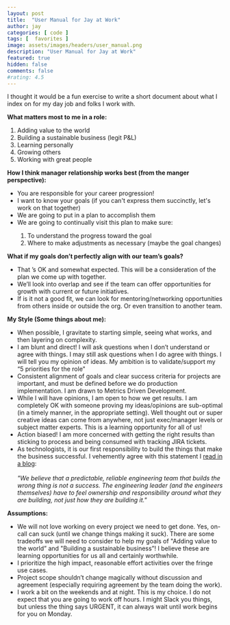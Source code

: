 ```yaml
---
layout: post
title:  "User Manual for Jay at Work"
author: jay
categories: [ code ]
tags: [  favorites ]
image: assets/images/headers/user_manual.png
description: "User Manual for Jay at Work"
featured: true
hidden: false
comments: false
#rating: 4.5
---
```





 <p>I thought it would be a fun exercise to write a short document about what I index on for my day job and folks I work with.</p>
<p><strong>What matters most to me in a role:<br /></strong></p>

<ol>
  <li>Adding value to the world</li>
  <li>Building a sustainable business (legit P&amp;L)</li>
  <li>Learning personally</li>
  <li>Growing others</li>
  <li>Working with great people</li>
</ol>
<p><strong>How I think manager relationship works best (from the manger perspective):</strong></p>
<ul>
<li>You are responsible for your career progression!</li>
<li>I want to know your goals (if you can't express them succinctly, let's work on that together)</li>
<li>We are going to put in a plan to accomplish them</li>
<li>We are going to continually visit this plan to make sure:</li>
<ol>
<li>To understand the progress toward the goal</li>
<li>Where to make adjustments as necessary (maybe the goal changes)</li>
</ol></ul>
<p><strong>What if my goals don&rsquo;t perfectly align with our team&rsquo;s goals?</strong></p>
<ul>
<li>That &rsquo;s OK and somewhat expected. This will be a consideration of the plan we come up with together.</li>
<li>We&rsquo;ll look into overlap and see if the team can offer opportunities for growth with current or future initiatives.&nbsp;</li>
<li>If is it not a good fit, we can look for mentoring/networking opportunities from others inside or outside the org. Or even transition to another team.</li>
</ul>
<p><strong>My Style (Some things about me):</strong></p>
<ul>
<li>When possible, I gravitate to starting simple, seeing what works, and then layering on complexity.&nbsp;</li>
<li>I am blunt and direct! I will ask questions when I don&rsquo;t understand or agree with things. I may still ask questions when I do agree with things. I will tell you my opinion of ideas. My ambition is to validate/support my &ldquo;5 priorities for the role"&nbsp;</li>
<li>Consistent alignment of goals and clear success criteria for projects are important, and must be defined before we do production implementation. I am drawn to Metrics Driven Development.</li>
<li>While I will have opinions, I am open to how we get results.&nbsp;I am completely OK with someone proving my ideas/opinions are sub-optimal (in a timely manner, in the appropriate setting). Well thought out or super creative ideas can come from anywhere, not just exec/manager levels or subject matter experts. This is a learning opportunity for all of us!</li>
<li>Action biased! I am more concerned with getting the right results than sticking to process and being consumed with tracking JIRA tickets.&nbsp;</li>
<li>As technologists, it is our first responsibility to build the things that make the business successful. I vehemently agree with this statement I <a href="https://medium.com/hubspot-product/why-our-engineering-leaders-focus-on-product-over-process-26224aa4b36b" target="_blank">read in a blog</a>:<br /><br />
<i>"We believe that a predictable, reliable engineering team that builds the wrong thing is not a success. The engineering leader (and the<span class="Apple-converted-space">&nbsp;</span>engineers themselves) have to feel ownership and responsibility around what they are building, not just how they are building it."</i></li>
</ul>
<p><strong>Assumptions:</strong></p>
<ul>
<li>We will not love working on every project we need to get done. Yes, on-call can suck (until we change things making it suck). There are some tradeoffs we will need to consider to help my goals of "Adding value to the world&rdquo; and "Building a sustainable business&rdquo;! I believe these are learning opportunities for us all and certainly worthwhile.</li>
<li>I prioritize the high impact, reasonable effort activities over the fringe use cases.</li>
<li>Project scope shouldn&rsquo;t change magically without discussion and agreement (especially requiring agreement by the team doing the work).</li>
<li>I work a bit on the weekends and at night. This is my choice.&nbsp;I do not expect that you are going to work off hours.&nbsp;I might Slack you things, but unless the thing says URGENT, it can always wait until work begins for you on Monday.</li>
</ul>
